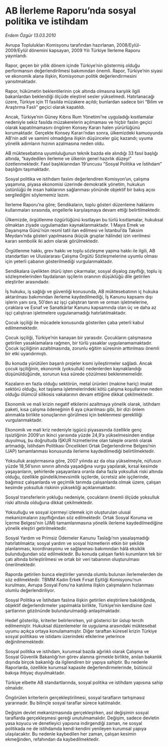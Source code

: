 # AB İlerleme Raporu’nda sosyal politika ve istihdam

*Erdem Özgür 13.03.2010*

<div class="yazi"><p>Avrupa Toplulukları Komisyonu tarafından hazırlanan, 2008/Eylül- 2009/Eylül dönemini kapsayan, 2009 Yılı Türkiye İlerleme Raporu yayınlandı.</p>
<p>Rapor, geçen bir yıllık dönem içinde Türkiye’nin göstermiş olduğu performansın değerlendirilmesi bakımından önemli. Rapor, Türkiye’nin siyasi ve ekonomik alana ilişkin, Komisyonun politik değerlendirmesini yansıtmaktadır.</p>
<p>Rapor, hükümetin beklentilerinin çok altında olmasına karşılık ilgili bakanlardan beklendiği ölçüde eleştirel sesler yükselmedi. Hatırlanacağı üzere, Türkiye için 11 fasılda müzakere açıldı; bunlardan sadece biri “Bilim ve Araştırma Faslı” geçici olarak kapatıldı.</p>
<p>Ancak, Türkiye’nin Güney Kıbrıs Rum Yönetimi’ne uyguladığı kısıtlamalar nedeniyle sekiz fasılda müzakerelerin açılmaması ve hiçbir faslın geçici olarak kapatılmamasını öngören Konsey Kararı halen yürürlüğünü korumaktadır. Gerçekte Konsey Kararı’ndan sonra, ülkemizdeki kamuoyunda AB’nin adil ve samimi olmadığına ilişkin düşünceler güç kazandı; uyuma yönelik adımların hızının azalmasına neden oldu.</p>
<p>AB müktesebatına uyumluluğunun teknik bazda ele alındığı 33 fasıl başlığı altında, “kaydedilen ilerleme ve ülkenin genel hazırlık düzeyi” özetlenmektedir. Fasıl başlıklarından 19’uncusu “Sosyal Politika ve İstihdam” başlığını taşımaktadır.</p>
<p>Sosyal politika ve istihdam faslını değerlendiren Komisyon’un, çalışma yaşamına, piyasa ekonomisi üzerinde demokratik yönetim, hukukun üstünlüğü ile insan haklarının sağlanması yönünde objektif bir bakış açısı sergilediğini söylememiz lazım.</p>
<p>İlerleme Raporu’na göre; Sendikaların, toplu gösteri düzenleme haklarını kullanmaları sırasında, engellerle karşılaşmaya devam ettiği belirtilmektedir.</p>
<p>Ülkemizde, örgütlenme özgürlüğünü kısıtlayan bu türlü kısıtlamalar, hukuksal olmaktan ziyade uygulamadan kaynaklanmaktadır. 1 Mayıs Emek ve Dayanışma Günü’nün resmî tatil ilan edilmesi ve İstanbul’da Taksim Meydanı’nda gösteri yapılmasına (küçük gruplar hâlinde) izin verilmesi kararı sembolik iki adım olarak görülmektedir.</p>
<p>Örgütlenme hakkı, grev hakkı ve toplu sözleşme yapma hakkı ile ilgili, AB standartları ve Uluslararası Çalışma Örgütü Sözleşmelerine uyumlu olması için yeterli çabanın gösterilmediği vurgulanmaktadır.</p>
<p>Sendikalara üyelikten ötürü işten çıkarmalar, sosyal diyalog zayıflığı, toplu iş sözleşmelerinden faydalanan işçilerin oranının düşüklüğü dile getirilen eleştiriler arasındadır.</p>
<p>İş hukuku, iş sağlığı ve güvenliği konusunda, AB müktesebatının iç hukuka aktarılması bakımından ilerleme kaydedilmediği, İş Kanunu kapsamı dışı işlerin yanı sıra, 50’den az işçi çalıştıran tarım ve orman işletmelerine, çıraklara ve Esnaf ve Sanatkârlar Kanunu kapsamında olan üç ve daha az işçi çalıştıran işletmelere uygulanamadığı hatırlatılmaktadır.</p>
<p>Çocuk işçiliği ile mücadele konusunda gösterilen çaba yeterli kabul edilmemektedir.</p>
<p>Çocuk işçiliği, Türkiye’nin kanayan bir yarasıdır. Çocukların çalışmasına getirilen yasaklamalara rağmen, bir türlü yasaklar uygulanamamaktadır. Çocuk işçiliğinin azaltılmasında, zorunlu eğitim süresinin arttırılması önemli bir etki uyandırmıştı.</p>
<p>Bu konuda yürütülen başarılı projeler kısmi iyileştirmeler sağladı. Ancak çocuk işçiliğinin, ekonomik (yoksulluk) nedenlerden kaynaklandığı düşünüldüğünde, sorunun kısa sürede çözülmesi beklenmemelidir.</p>
<p>Kazaların en fazla olduğu sektörün, metal ürünleri (makine hariç) imalat sektörü olduğu, kot taşlama işletmelerindeki kötü çalışma koşullarının neden olduğu ölümcül silikosis vakalarının devam ettiğine dikkat çekilmektedir.</p>
<p>Ekonomik ve mali krizin negatif etkilerini azaltmaya yönelik olarak, istihdam paketi, kısa çalışma ödeneğinin 6 aya çıkarılması gibi, bir dizi önlem alınmakla birlikte sonuçlarının görülmesi için beklenmesi gerekliliği vurgulanmaktadır.</p>
<p>Ekonomik ve mali kriz nedeniyle işgücü piyasasında özellikle genç işsizliğinin 2009’un ikinci yarısında yüzde 24,9’a yükselmesinden endişe duyulmuş, bu doğrultuda İŞKUR hizmetlerine olan taleple orantılı olarak artmadığı, İstihdam Politikası Öncelikleri Ortak Değerlendirme Belgesi’nin (JAP) tamamlanması konusunda ilerleme kaydedilmediği belirtilmektedir.</p>
<p>Yoksulluk araştırmasına göre, 2007 yılında az da olsa yükselmeyle, nüfusun yüzde 18,56’sının sınırın altında yaşadığına vurgu yapılarak, kırsal kesimde yaşayanların, şehirlerde yaşayanlara oranla daha fazla yoksulluk riski altında olduğu, özellikle gündelik/mevsimlik işçilerde, ücretsiz aile işçilerinde, bağımsız çalışanlarda ve geçimlik tarımda çalışanlarda olmak üzere, çalışan kesimde yoksulluk riskinin yüksekliği açıklanmaktadır.</p>
<p>Sosyal transferlerin yokluğu nedeniyle, çocukların önemli ölçüde yoksulluk riski altında olduğuna dikkat çekilmektedir.</p>
<p>Yoksulluğu ve sosyal içermeyi izlemek için oluşturulan ulusal mekanizmaların zayıflığından söz edilmektedir. Ortak Sosyal Koruma ve İçerme Belgesi’nin (JIM) tamamlanmasına yönelik ilerleme kaydedilmediğine yönelik eleştiri getirilmektedir.</p>
<p>Sosyal Yardım ve Primsiz Ödemeler Kanunu Taslağı’nın yasalaşmadığı hatırlatılmakta; sosyal yardım ve sosyal hizmetlerin etkin bir şekilde planlanması, koordinasyonu ve sağlanması bakımından hâlâ eksiklik bulunduğundan söz edilmektedir. Bu konuda çalışan farklı kurumların tek bir çatı altında birleştirilmesi ve ortak bir veri tabanının oluşturulması önerilmektedir.</p>
<p>Raporda getirilen bunca eleştiriler yanında olumlu bulunan ilerlemelerden de söz edilmektedir. TBMM Kadın Erkek Fırsat Eşitliği Komisyonu’nun kurulması, Avrupa Sosyal Fonu’na katılıma ilişkin çalışmaların hızlanması olumlu değerlendiriliyor.</p>
<p>Sosyal Politika ve İstihdam faslına ilişkin getirilen eleştirilere bakıldığında, objektif değerlendirmeler yapılmakla birlikte, Türkiye’nin kendisine özel şartlarının gözönünde bulundurulmadığı anlaşılmaktadır.</p>
<p>Hedef gösterilip, kriterler belirlenirken, yol gösterici bir üslup tercih edilmemiştir. Hukuksal düzenlemeler ile uygulama arasındaki müktesebat uyumu açıkça ortaya konulamamıştır. Diğer taraftan küresel krizin Türkiye sosyal politikası ve istidamı üzerindeki etkilerine yeterince değinilmemektedir.</p>
<p>Sosyal politika ve istihdam, kurumsal bazda ağırlıklı olarak Çalışma ve Sosyal Güvenlik Bakanlığı’nın görev alanına girmekle birlikte, anılan bakanlık dışında birçok bakanlığı da ilgilendiren bir yapıya sahiptir. Bu nedenle Raporlarda, özellikle kurumsal kapasite değerlendirmelerinde, bütüncül bakışa ihtiyaç duyulmaktadır.</p>
<p>Türkiye elbette AB standartlarında, sosyal politika ve istihdam yapısına sahip olmalıdır.</p>
<p>Öngörülen kriterlerin gerçekleştirilmesi, sosyal tarafların tartışmasız yararınadır. Bu bilinçle sosyal taraflar sürece katılmalıdır.</p>
<p>Değişim devlet mekanizmasında gerçekleşirken, asıl değişimin sosyal taraflarda gerçekleşmesi gereği unutulmamalıdır. Değişim, sadece devletin yasa koyucu ve denetleyici yapısına indirgendiği zaman, ne sosyal politikada ne de istihdamda kendi kendini yenileyen kurumsal yapıya ulaşılacaktır. Bu nedenle kaybedilen her zaman, çalışan kesimin ekmeğinden, refahından da kaybedilmektedir.</p></div>
